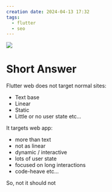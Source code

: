 ```yaml
---
creation date: 2024-04-13 17:32
tags:
  - flutter
  - seo
---
```

![](https://twitter.com/callmebit/status/1779160133827707156)

# Short Answer
Flutter web does not target normal sites:
- Text base
- Linear
- Static
- Little or no user state
etc...

It targets web app:
- more than text
- not as linear
- dynamic / interactive
- lots of user state
- focused on long interactions
- code-heave
etc...

So, not it should not